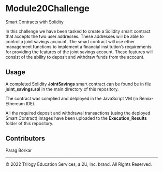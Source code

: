 # Module20Challenge
Smart Contracts with Solidity

In this challenge we have been tasked to create a Solidity smart contract that accepts the two user addresses. These addresses will be able to control a joint savings account. The smart contract will use ether management functions to implement a financial institution’s requirements for providing the features of the joint savings account. These features will consist of the ability to deposit and withdraw funds from the account.

## Usage

A completed Solidity **JointSavings** smart contract can be found be in file **joint_savings.sol** in the main directory of this repository.

The contract was complied and delployed in the JavaScript VM (in Remix-Ethereum IDE).

All the required deposit and withdrawal transactions (using the deployed Smart Contract) images have been uploaded to the **Execution_Results** folder of this repository.


## Contributors

Parag Borkar

---

© 2022 Trilogy Education Services, a 2U, Inc. brand. All Rights Reserved.
